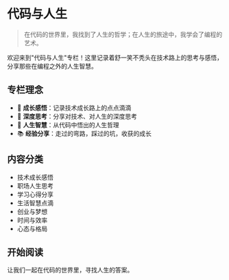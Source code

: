 # 代码与人生

> 在代码的世界里，我找到了人生的哲学；在人生的旅途中，我学会了编程的艺术。

欢迎来到"代码与人生"专栏！这里记录着舒一笑不秃头在技术路上的思考与感悟，分享那些在编程之外的人生智慧。

## 专栏理念

- 🌱 **成长感悟**：记录技术成长路上的点点滴滴
- 💭 **深度思考**：分享对技术、对人生的深度思考
- 🎯 **人生智慧**：从代码中悟出的人生哲理
- 📚 **经验分享**：走过的弯路，踩过的坑，收获的成长

## 内容分类

- 技术成长感悟
- 职场人生思考
- 学习心得分享
- 生活智慧点滴
- 创业与梦想
- 时间与效率
- 心态与格局

## 开始阅读

让我们一起在代码的世界里，寻找人生的答案。
